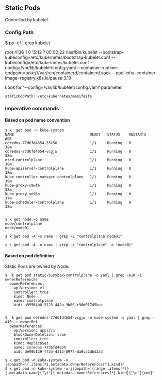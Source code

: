 ## Static Pods

Controlled by kubelet.

### Config Path

$ ps -ef | grep kubelet

root        4136       1  0 15:12 ?        00:00:22 /usr/bin/kubelet --bootstrap-kubeconfig=/etc/kubernetes/bootstrap-kubelet.conf --kubeconfig=/etc/kubernetes/kubelet.conf --config=/var/lib/kubelet/config.yaml --container-runtime-endpoint=unix:///var/run/containerd/containerd.sock --pod-infra-container-image=registry.k8s.io/pause:3.10

Look for '--config=/var/lib/kubelet/config.yaml' parameter.

```
staticPodPath: /etc/kubernetes/manifests
```

### Imperative commands

#### Based on pod name convention 

```
$ k  get pod -n kube-system
NAME                                   READY   STATUS    RESTARTS   AGE
coredns-77d6fd4654-55k58               1/1     Running   0          38m
coredns-77d6fd4654-vcgjw               1/1     Running   0          38m
etcd-controlplane                      1/1     Running   0          38m
kube-apiserver-controlplane            1/1     Running   0          38m
kube-controller-manager-controlplane   1/1     Running   0          38m
kube-proxy-c9wfb                       1/1     Running   0          38m
kube-proxy-xn96n                       1/1     Running   0          37m
kube-scheduler-controlplane            1/1     Running   0          38m


$ k get node -o name
node/controlplane
node/node01

$ k get pod -A -o name | grep -E "controlplane|node01"

$ k get pod -A -o name | grep -e "controlplane" -e "node01"

```

#### Based on pod definition

Static Pods are owned by Node.

```
$  k get pod static-busybox-controlplane -o yaml | grep -A10 -i ownerReferences
  ownerReferences:
  - apiVersion: v1
    controller: true
    kind: Node
    name: controlplane
    uid: a95564b8-5128-442a-9b86-c90d01745bae


$  k get pod coredns-77d6fd4654-vcgjw -n kube-system -o yaml | grep -A10 -i ownerRef
  ownerReferences:
  - apiVersion: apps/v1
    blockOwnerDeletion: true
    controller: true
    kind: ReplicaSet
    name: coredns-77d6fd4654
    uid: de99d129-f73d-4313-8974-da0c32dbd2ad

$ k get pod -n kube-system -o jsonpath='{.items[*].metadata.ownerReferences[*].kind}' 
$ k get pod -n kube-system -o jsonpath='{range .items[*]}{.metadata.name}{"\t"}{.metadata.ownerReferences[*].kind}{"\n"}{end}'
```

